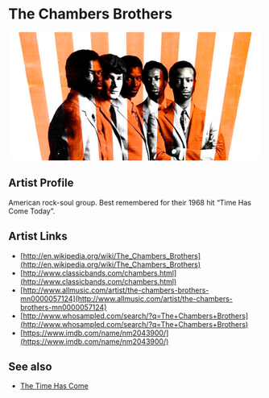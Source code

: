 # The Chambers Brothers

![](../../assets/artists/The_Chambers_Brothers.png)

## Artist Profile

American rock-soul group. Best remembered for their 1968 hit “Time Has Come Today”.

## Artist Links

- [http://en.wikipedia.org/wiki/The_Chambers_Brothers](http://en.wikipedia.org/wiki/The_Chambers_Brothers)
- [http://www.classicbands.com/chambers.html](http://www.classicbands.com/chambers.html)
- [http://www.allmusic.com/artist/the-chambers-brothers-mn0000057124](http://www.allmusic.com/artist/the-chambers-brothers-mn0000057124)
- [http://www.whosampled.com/search/?q=The+Chambers+Brothers](http://www.whosampled.com/search/?q=The+Chambers+Brothers)
- [https://www.imdb.com/name/nm2043900/](https://www.imdb.com/name/nm2043900/)


## See also

- [The Time Has Come](The_Time_Has_Come.md)
